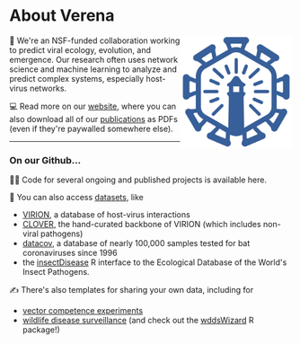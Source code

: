 
# About Verena
<img align="right" src="https://github.com/viralemergence/.github/blob/main/profile/Verena%20Icon_Light%20Blue.png" width="200">

🦠 We're an NSF-funded collaboration working to predict viral ecology, evolution, and emergence. Our research often uses network science and machine learning to analyze and predict complex systems, especially host-virus networks. 

💻 Read more on our [website](https://www.viralemergence.org/), where you can also download all of our [publications](https://www.viralemergence.org/work) as PDFs (even if they're paywalled somewhere else).

--- 

### On our Github...

👩‍💻 Code for several ongoing and published projects is available here.

🔢 You can also access [datasets](https://www.viralemergence.org/data), like 
- [VIRION](https://www.github.com/viralemergence/virion), a database of host-virus interactions 
- [CLOVER](https://www.github.com/viralemergence/clover), the hand-curated backbone of VIRION (which includes non-viral pathogens) 
- [datacov](https://www.github.com/viralemergence/datacov), a database of nearly 100,000 samples tested for bat coronaviruses since 1996
- the [insectDisease](https://www.github.com/viralemergence/insectDisease) R interface to the Ecological Database of the World's Insect Pathogens.

✍️ There's also templates for sharing your own data, including for
- [vector competence experiments](https://www.github.com/viralemergence/vcds)
- [wildlife disease surveillance](https://www.github.com/viralemergence/wdds) (and check out the [wddsWizard](https://www.github.com/viralemergence/wddsWizard) R package!)

